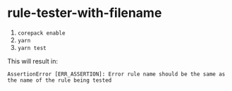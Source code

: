 # rule-tester-with-filename

1. `corepack enable`
2. `yarn`
3. `yarn test`

This will result in:

```text
AssertionError [ERR_ASSERTION]: Error rule name should be the same as the name of the rule being tested
```
